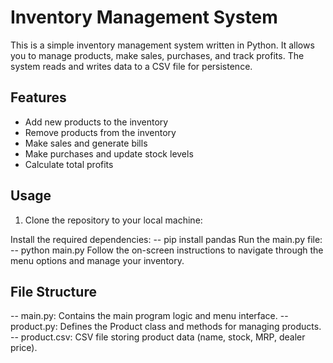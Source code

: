 # Inventory Management System

This is a simple inventory management system written in Python. It allows you to manage products, make sales, purchases, and track profits. The system reads and writes data to a CSV file for persistence.

## Features

- Add new products to the inventory
- Remove products from the inventory
- Make sales and generate bills
- Make purchases and update stock levels
- Calculate total profits

## Usage

1. Clone the repository to your local machine:

 Install the required dependencies:
  -- pip install pandas
 Run the main.py file:
  -- python main.py
 Follow the on-screen instructions to navigate through the menu options and manage your inventory.

## File Structure
 -- main.py: Contains the main program logic and menu interface.
 -- product.py: Defines the Product class and methods for managing products.
 -- product.csv: CSV file storing product data (name, stock, MRP, dealer price).
